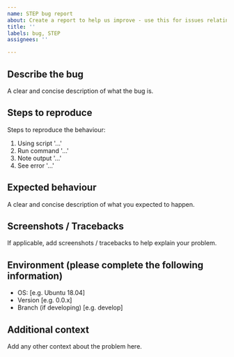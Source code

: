 ```yaml
---
name: STEP bug report
about: Create a report to help us improve - use this for issues relating to STEP design
title: ''
labels: bug, STEP
assignees: ''

---
```


## Describe the bug

A clear and concise description of what the bug is.

## Steps to reproduce

Steps to reproduce the behaviour:

1. Using script '...'
2. Run command '...'
3. Note output '...'
4. See error '...'

## Expected behaviour

A clear and concise description of what you expected to happen.

## Screenshots / Tracebacks

If applicable, add screenshots / tracebacks to help explain your problem.

## Environment (please complete the following information)

- OS: [e.g. Ubuntu 18.04]
- Version [e.g. 0.0.x]
- Branch (if developing) [e.g. develop]

## Additional context

Add any other context about the problem here.
